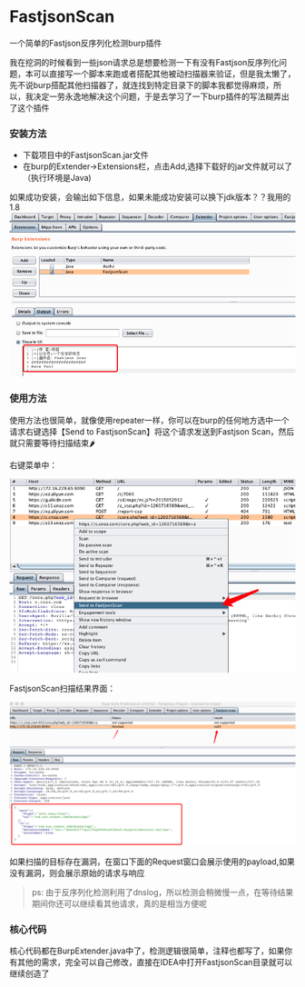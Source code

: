 # FastjsonScan

一个简单的Fastjson反序列化检测burp插件

我在挖洞的时候看到一些json请求总是想要检测一下有没有Fastjson反序列化问题，本可以直接写一个脚本来跑或者搭配其他被动扫描器来验证，但是我太懒了，先不说burp搭配其他扫描器了，就连找到特定目录下的脚本我都觉得麻烦，所以，我决定一劳永逸地解决这个问题，于是去学习了一下burp插件的写法糊弄出了这个插件


### 安装方法

- 下载项目中的FastjsonScan.jar文件
- 在burp的Extender->Extensions栏，点击Add,选择下载好的jar文件就可以了（执行环境是Java)
  
如果成功安装，会输出如下信息，如果未能成功安装可以换下jdk版本？？我用的1.8
![](images/json.png)

### 使用方法

使用方法也很简单，就像使用repeater一样，你可以在burp的任何地方选中一个请求右键选择【Send to FastjsonScan】将这个请求发送到Fastjson Scan，然后就只需要等待扫描结束🌶 

右键菜单中：

![](images/menu.png)

FastjsonScan扫描结果界面：

![](images/result.png)

如果扫描的目标存在漏洞，在窗口下面的Request窗口会展示使用的payload,如果没有漏洞，则会展示原始的请求与响应

> ps: 由于反序列化检测利用了dnslog，所以检测会稍微慢一点，在等待结果期间你还可以继续看其他请求，真的是相当方便呢

### 核心代码

核心代码都在BurpExtender.java中了，检测逻辑很简单，注释也都写了，如果你有其他的需求，完全可以自己修改，直接在IDEA中打开FastjsonScan目录就可以继续创造了